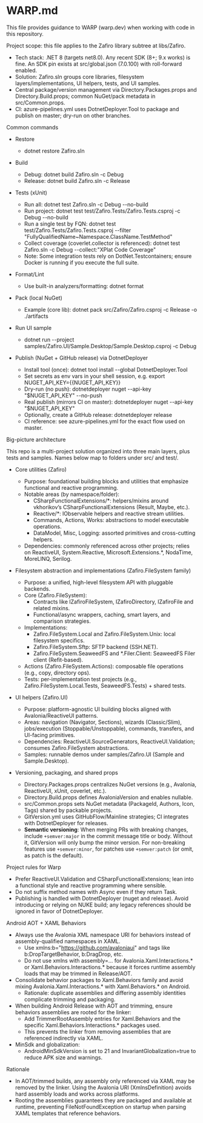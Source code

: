 # WARP.md

This file provides guidance to WARP (warp.dev) when working with code in this repository.

Project scope: this file applies to the Zafiro library subtree at libs/Zafiro.

- Tech stack: .NET 8 (targets net8.0). Any recent SDK (8+; 9.x works) is fine. An SDK pin exists at src/global.json (7.0.100) with roll-forward enabled.
- Solution: Zafiro.sln groups core libraries, filesystem layers/implementations, UI helpers, tests, and UI samples.
- Central package/version management via Directory.Packages.props and Directory.Build.props; common NuGet/pack metadata in src/Common.props.
- CI: azure-pipelines.yml uses DotnetDeployer.Tool to package and publish on master; dry-run on other branches.

Common commands

- Restore
  - dotnet restore Zafiro.sln

- Build
  - Debug: dotnet build Zafiro.sln -c Debug
  - Release: dotnet build Zafiro.sln -c Release

- Tests (xUnit)
  - Run all: dotnet test Zafiro.sln -c Debug --no-build
  - Run project: dotnet test test/Zafiro.Tests/Zafiro.Tests.csproj -c Debug --no-build
  - Run a single test by FQN: dotnet test test/Zafiro.Tests/Zafiro.Tests.csproj --filter "FullyQualifiedName~Namespace.ClassName.TestMethod"
  - Collect coverage (coverlet.collector is referenced): dotnet test Zafiro.sln -c Debug --collect:"XPlat Code Coverage"
  - Note: Some integration tests rely on DotNet.Testcontainers; ensure Docker is running if you execute the full suite.

- Format/Lint
  - Use built-in analyzers/formatting: dotnet format

- Pack (local NuGet)
  - Example (core lib): dotnet pack src/Zafiro/Zafiro.csproj -c Release -o ./artifacts

- Run UI sample
  - dotnet run --project samples/Zafiro.UI/Sample.Desktop/Sample.Desktop.csproj -c Debug

- Publish (NuGet + GitHub release) via DotnetDeployer
  - Install tool (once): dotnet tool install --global DotnetDeployer.Tool
  - Set secrets as env vars in your shell session, e.g. export NUGET_API_KEY={{NUGET_API_KEY}}
  - Dry-run (no push): dotnetdeployer nuget --api-key "$NUGET_API_KEY" --no-push
  - Real publish (mirrors CI on master): dotnetdeployer nuget --api-key "$NUGET_API_KEY"
  - Optionally, create a GitHub release: dotnetdeployer release
  - CI reference: see azure-pipelines.yml for the exact flow used on master.

Big-picture architecture

This repo is a multi-project solution organized into three main layers, plus tests and samples. Names below map to folders under src/ and test/.

- Core utilities (Zafiro)
  - Purpose: foundational building blocks and utilities that emphasize functional and reactive programming.
  - Notable areas (by namespace/folder):
    - CSharpFunctionalExtensions/*: helpers/mixins around vkhorikov’s CSharpFunctionalExtensions (Result, Maybe, etc.).
    - Reactive/*: IObservable helpers and reactive stream utilities.
    - Commands, Actions, Works: abstractions to model executable operations.
    - DataModel, Misc, Logging: assorted primitives and cross-cutting helpers.
  - Dependencies: commonly referenced across other projects; relies on ReactiveUI, System.Reactive, Microsoft.Extensions.*, NodaTime, MoreLINQ, Serilog.

- Filesystem abstraction and implementations (Zafiro.FileSystem family)
  - Purpose: a unified, high-level filesystem API with pluggable backends.
  - Core (Zafiro.FileSystem):
    - Contracts like IZafiroFileSystem, IZafiroDirectory, IZafiroFile and related mixins.
    - Functional/async wrappers, caching, smart layers, and comparison strategies.
  - Implementations:
    - Zafiro.FileSystem.Local and Zafiro.FileSystem.Unix: local filesystem specifics.
    - Zafiro.FileSystem.Sftp: SFTP backend (SSH.NET).
    - Zafiro.FileSystem.SeaweedFS and *.Filer.Client: SeaweedFS Filer client (Refit-based).
  - Actions (Zafiro.FileSystem.Actions): composable file operations (e.g., copy, directory ops).
  - Tests: per-implementation test projects (e.g., Zafiro.FileSystem.Local.Tests, SeaweedFS.Tests) + shared tests.

- UI helpers (Zafiro.UI)
  - Purpose: platform-agnostic UI building blocks aligned with Avalonia/ReactiveUI patterns.
  - Areas: navigation (Navigator, Sections), wizards (Classic/Slim), jobs/execution (Stoppable/Unstoppable), commands, transfers, and UI-facing primitives.
  - Dependencies: ReactiveUI.SourceGenerators, ReactiveUI.Validation; consumes Zafiro.FileSystem abstractions.
  - Samples: runnable demos under samples/Zafiro.UI (Sample and Sample.Desktop).

- Versioning, packaging, and shared props
  - Directory.Packages.props centralizes NuGet versions (e.g., Avalonia, ReactiveUI, xUnit, coverlet, etc.).
  - Directory.Build.props defines AvaloniaVersion and enables nullable.
  - src/Common.props sets NuGet metadata (PackageId, Authors, Icon, Tags) shared by packable projects.
  - GitVersion.yml uses GitHubFlow/Mainline strategies; CI integrates with DotnetDeployer for releases.
  - **Semantic versioning**: When merging PRs with breaking changes, include `+semver:major` in the commit message title or body. Without it, GitVersion will only bump the minor version. For non-breaking features use `+semver:minor`, for patches use `+semver:patch` (or omit, as patch is the default).

Project rules for Warp

- Prefer ReactiveUI.Validation and CSharpFunctionalExtensions; lean into a functional style and reactive programming where sensible.
- Do not suffix method names with Async even if they return Task.
- Publishing is handled with DotnetDeployer (nuget and release). Avoid introducing or relying on NUKE build; any legacy references should be ignored in favor of DotnetDeployer.

Android AOT + XAML Behaviors

- Always use the Avalonia XML namespace URI for behaviors instead of assembly-qualified namespaces in XAML.
  - Use xmlns:b="https://github.com/avaloniaui" and tags like b:DropTargetBehavior, b:DragDrop, etc.
  - Do not use xmlns with assembly=... for Avalonia.Xaml.Interactions.* or Xaml.Behaviors.Interactions.* because it forces runtime assembly loads that may be trimmed in Release/AOT.
- Consolidate behavior packages to Xaml.Behaviors family and avoid mixing Avalonia.Xaml.Interactions.* with Xaml.Behaviors.* on Android.
  - Rationale: duplicate assemblies and differing assembly identities complicate trimming and packaging.
- When building Android Release with AOT and trimming, ensure behaviors assemblies are rooted for the linker:
  - Add TrimmerRootAssembly entries for Xaml.Behaviors and the specific Xaml.Behaviors.Interactions.* packages used.
  - This prevents the linker from removing assemblies that are referenced indirectly via XAML.
- MinSdk and globalization:
  - AndroidMinSdkVersion is set to 21 and InvariantGlobalization=true to reduce APK size and warnings.

Rationale

- In AOT/trimmed builds, any assembly only referenced via XAML may be removed by the linker. Using the Avalonia URI (XmlnsDefinition) avoids hard assembly loads and works across platforms.
- Rooting the assemblies guarantees they are packaged and available at runtime, preventing FileNotFoundException on startup when parsing XAML templates that reference behaviors.

